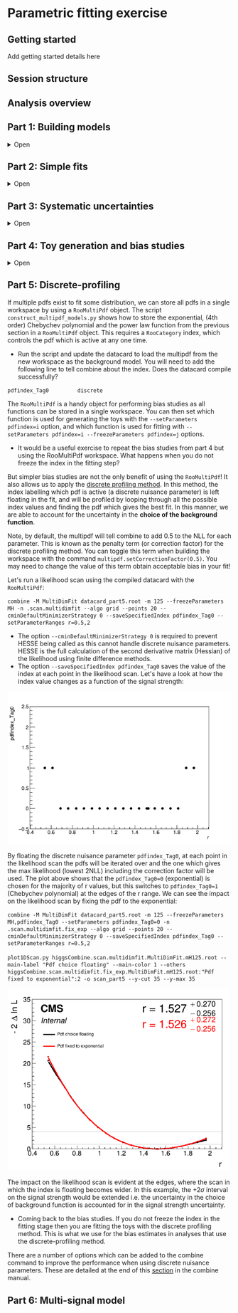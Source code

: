 # Parametric fitting exercise

## Getting started

Add getting started details here

## Session structure

## Analysis overview

## Part 1: Building models

<details>
  <summary>Open</summary>

As with any fitting exercise, the first step is to explore the input data and understand the format. Firstly, we will learn how to construct a model to fit the signal peak using a Monte Carlo simulation sample of gluon-gluon fusion (ggH) events. 

FIXME: add details about the model construction steps here. This will be based off the script `construct_models.py`.

Before, we can run the fits we need to build the **datacard**. Given the low complexity of this example, the datacard will be short. The datacard is titled `datacard_part1.txt`. Take some time to understand the different lines. In particular, the values for the process normalisations:

* Where does the signal (ggH) normalisation come from?
* Why do we use a value of 1.0 for the background model normalisation in this analysis?

```shell
# Datacard example for combine tutorial 2023 (part 1)
---------------------------------------------
imax 1
jmax 1
kmax *
---------------------------------------------

shapes      ggH          Tag0      workspace_sig.root      workspace_sig:model_ggH_Tag0
shapes      bkg_mass     Tag0      workspace_bkg.root      workspace_bkg:model_bkg_Tag0
shapes      data_obs     Tag0      workspace_bkg.root      workspace_bkg:data_Tag0

---------------------------------------------
bin             Tag0
observation     -1
---------------------------------------------
bin             Tag0         Tag0
process         ggH          bkg_mass
process         0            1
rate            181.01       1.0
---------------------------------------------
```
To compile the datacard we run the following command, using an initial value of the Higgs mass of 125.0:
```
text2workspace.py datacard_part1.txt -m 125
```
Open the compiled workspace (`datacard_part1.root`) and print the contents. Are all the variables you expect in there? What does the variable `r` correspond to? Try (verbose) printing the variable: 
```
w->var("r")->Print("v")
```
### Signal normalisation
In the example above, the signal normalisation is defined by hand in the datacard. We can instead define the signal normalisation components in the model construction, and add to the workspace in a similar fashion to the background model normalisation. Let's build the cross section (ggH), branching fraction (H->gamgam), and efficiency variables. It's important to set these terms to be constant for the final fit to data:
```python
xs_ggH = ROOT.RooRealVar("xs_ggH", "Cross section of ggH in [pb]", 48.58 )
br_gamgam = ROOT.RooRealVar("BR_gamgam", "Branching ratio of Higgs to gamma gamma", 0.0027 )
eff_ggH_Tag0 = ROOT.RooRealVar("eff_ggH_Tag0", "Efficiency for ggH events to land in Tag0", eff )

xs_ggH.setConstant(True)
br_gamgam.setConstant(True)
eff_ggH_Tag0.setConstant(True)
```
The normalisation component is then defined as the product of these three variables:
```python
norm_sig = ROOT.RooProduct("model_ggH_Tag0_norm", "Normalisation term for ggH in Tag 0", ROOT.RooArgList(xs_ggH,br_gamgam,eff_ggH_Tag0))
```

Combine will pick this up automatically if the `{model}_norm` syntax has been used in the naming scheme.
* How do we need to modify the datacard to account for this normalisation term? Importantly, the `_norm` term in the updated workspace does not contain the luminosity component. Therefore, we need to modify the rate term in the datacard to be equal to the luminosity in [pb^-1] (as the cross section was defined in [pb]). The total normalisation for the signal model is then `_norm x rate`. You can find the example datacard here: `datacard_part1_withNorm.txt`. 
* Does it compile successfully?

### Extension: unbinned vs binned
TODO: add details. For parametric analysis it is as simple as changing RooDataSet to RooDataHist in the data input. Talk about consequences.

### Extension: RooAddPdf
Show how to combine pdfs into a single parametric model

</details>

## Part 2: Simple fits 

<details>
  <summary>Open</summary>

Now the parametric models have been constructed and the datacard has been compiled, we are ready to start using combine for running fits. In CMS analyses we begin by blinding ourselves to the data in the signal region, and looking only at the expected results based off toys datasets (asimov or pseudo-experiments). In this exercise, we will look straight away at the observed results. 

To run a simple best-fit for the signal strength, `r`, fixing the Higgs mass to 125 GeV, you can run the command:
```
combine -M MultiDimFit datacard_part1_withNorm.root -m 125 --freezeParameters MH --saveWorkspace -n .bestfit
```
* The option `--saveWorkspace` stores a snapshot of the postfit workspace in the output file (`higgsCombine.bestfit.MultiDimFit.mH125.root`). We can load the postfit workspace and look at the values of the parameters (see `MultiDimFit` parameter snapshot):
```python
f = ROOT.TFile("higgsCombine.bestfit.MultiDimFit.mH125.root")
w = f.Get("w")
w.Print("v")
```
We can even plot the postfit distribution using the workspace snapshot:
```python
n_bins = 80
binning = ROOT.RooFit.Binning(n_bins,100,180)

can = ROOT.TCanvas()
plot = w.var("CMS_hgg_mass").frame()
w.data("data_obs").plotOn( plot, binning )

sb_model = w.pdf("model_s").getPdf("Tag0")
# Prefit
sb_model.plotOn( plot, ROOT.RooFit.LineColor(2), ROOT.RooFit.Name("prefit") )
# Postfit
w.loadSnapshot("MultiDimFit")
sb_model.plotOn( plot, ROOT.RooFit.LineColor(4), ROOT.RooFit.Name("postfit") )
r_bestfit = w.var("r").getVal()
plot.Draw()

leg = ROOT.TLegend(0.55,0.6,0.85,0.85)
leg.AddEntry("prefit", "Prefit S+B model (r=1.00)", "L")
leg.AddEntry("postfit", "Postfit S+B model (r=%.2f)"%r_bestfit, "L")
leg.Draw("Same")

can.Update()
can.Draw()
```
<img src="postfit_sb_model.png" width="700"/>

### Confidence intervals
We not only want to find the best-fit value of the signal strength, r, but also the confidence intervals. The `singles` algorithm will find the 68% CL intervals:
```
combine -M MultiDimFit datacard_part1_withNorm.root -m 125 --freezeParameters MH -n .singles --algo singles
```
To perform a likelihood scan (i.e. calculate 2NLL at fixed values of the signal strength, profiling the other parameters), we use the `grid` algorithm. We can control the number of points in the scan using the `--points` option. Also, it is important to set the range a suitable range for the signal strength given the sensitivity in the data. The `singles` algorithm has shown us that the 1 stdev interval on r is around +/-0.2. Use this to define a suitable range in the scan with the `--setParameterRanges r=lo,hi` option.
```
combine -M MultiDimFit datacard_part1_withNorm.root -m 125 --freezeParameters MH -n .scan --algo grid --points 20 --setParameterRanges lo,hi
```
We can use the `plot1DScan.py` function from combineHarvester to plot the likelihood scan:

<img src="scan_part1.png" width="500"/>

### Extension: expected fits

### Extension: goodness-of-fit
Only works with binned fits. Will need to save the dataset as `RooDataHist` in the background model file.

</details>

## Part 3: Systematic uncertainties

<details>
  <summary>Open</summary>

In this section, we will learn how to add systematic uncertainties to a parametric fit analysis. For uncertainties which only affect the process normalisation, we can simply implement these as `lnN` uncertainties in the datacard. The file `mc_part1_with_syst.root` contains the systematic-varied trees i.e. Monte-Carlo events where some systematic uncertainty `{photonID,JEC,scale,smear}` have been varied up and down by $1\sigma$.
```python
f = ROOT.TFile("mc_part1_with_syst.root")
f.ls()

TFile**		mc_part1_with_syst.root	
 TFile*		mc_part1_with_syst.root	
  KEY: TTree	ggH_Tag0;1	ggH_Tag0
  KEY: TTree	ggH_Tag0_photonIDUp01Sigma;1	ggH_Tag0_photonIDUp01Sigma
  KEY: TTree	ggH_Tag0_photonIDDown01Sigma;1	ggH_Tag0_photonIDDown01Sigma
  KEY: TTree	ggH_Tag0_scaleUp01Sigma;1	ggH_Tag0_scaleUp01Sigma
  KEY: TTree	ggH_Tag0_scaleDown01Sigma;1	ggH_Tag0_scaleDown01Sigma
  KEY: TTree	ggH_Tag0_smearUp01Sigma;1	ggH_Tag0_smearUp01Sigma
  KEY: TTree	ggH_Tag0_smearDown01Sigma;1	ggH_Tag0_smearDown01Sigma
  KEY: TTree	ggH_Tag0_JECUp01Sigma;1	ggH_Tag0_JECUp01Sigma
  KEY: TTree	ggH_Tag0_JECDown01Sigma;1	ggH_Tag0_JECDown01Sigma
```
Let's first load the systematic varied trees as RooDataSets:
```python
mass = ROOT.RooRealVar("CMS_hgg_mass", "CMS_hgg_mass", 125, 100, 180)
weight = ROOT.RooRealVar("weight","weight",0,0,1)

mc = {}

t = f.Get("ggH_Tag0")
mc['nominal'] = ROOT.RooDataSet("ggH_Tag0","ggH_Tag0", t, ROOT.RooArgSet(mass,weight), "", "weight" )

for syst in ['JEC','photonID','scale','smear']:
    for direction in ['Up','Down']:
        key = "%s%s01Sigma"%(syst,direction)
        name = "ggH_Tag0_%s"%(key)
        t = f.Get(name)
        mc[key] = ROOT.RooDataSet(name, name, t, ROOT.RooArgSet(mass,weight), "", "weight" )
```

The jet energy scale (JEC) and photon identification (photonID) uncertainties do not affect the shape of the $m_{\gamma\gamma}$ distribution i.e. they only effect the signal yield. We can calculate their impact by comparing the sum of weights to the nominal dataset. Note, the photonID uncertainty changes the weight of the events in the tree, whereas the JEC varied trees contain a different set of events, generated by shifting the jet energy scale in the simulation. In any case, the means for calculating the yield variations is equivalent:
```python
for syst in ['JEC','photonID']:
    for direction in ['Up','Down']:
        yield_variation = mc['%s%s01Sigma'%(syst,direction)].sumEntries()/mc['nominal'].sumEntries()
        print("Systematic varied yield (%s,%s): %.3f"%(syst,direction,yield_variation))
```
```
Systematic varied yield (JEC,Up): 1.077
Systematic varied yield (JEC,Down): 0.956
Systematic varied yield (photonID,Up): 1.050
Systematic varied yield (photonID,Down): 0.950
```
We can write these yield variations in the datacard with the lines:
```shell
CMS_scale_j           lnN      0.956/1.077      -
CMS_hgg_phoIdMva      lnN      1.05             -   
```
Note in this analysis there are no systematic uncertainties affecting the background estimate, as the background model has been derived directly from data.
* Why is the photonID uncertainty expressed as one number, whereas the JEC uncertainty is defined by two?

### Parametric shape uncertainties
What about systematic uncertainties which affect the shape of the fitted model?

In a parametric analysis, we need to build the dependence directly into the model parameters. The examples in this tutorial are the photon energy scale and smearing uncertainties. From the names alone we can expect that the **scale** uncertainty will affect the mean of the signal Gaussian, and the **smear** uncertainty will impact the resolution (sigma). But let's take a look for the `scaleUp01Sigma` dataset:

```python
mean = ROOT.RooRealVar("mean", "mean", 125, 124, 126)
sigma = ROOT.RooRealVar("sigma", "sigma", 2, 1.5, 2.5)
gaus = ROOT.RooGaussian("model", "model", mass, mean, sigma)

# FIXME: run fit twice to get closer to minimum (change minimizer options instead?)
gaus.fitTo(mc['scaleUp01Sigma'])
gaus.fitTo(mc['scaleUp01Sigma'])
print("Mean = %.3f +- %.3f GeV, Sigma = %.3f +- %.3f GeV"%(mean.getVal(),mean.getError(),sigma.getVal(),sigma.getError()) )
```
```
Mean = 125.370 +- 0.009 GeV, Sigma = 2.012 +- 0.006 GeV
```
Now let's compare the values to the nominal fit for all systematic-varied trees. We observe a significant variation in the mean for the **scale** uncertainty, and a significant variation in sigma for the **smear** uncertainty. 
```
nominal: mean = 125.001 +- 0.009 GeV, sigma = 1.997 +- 0.006 GeV
scaleUp01Sigma: mean = 125.370 +- 0.009 GeV, sigma = 2.011 +- 0.006 GeV
scaleDown01Sigma: mean = 124.609 +- 0.009 GeV, sigma = 2.005 +- 0.006 GeV
smearUp01Sigma: mean = 125.005 +- 0.009 GeV, sigma = 2.097 +- 0.007 GeV
smearDown01Sigma: mean = 125.007 +- 0.009 GeV, sigma = 1.912 +- 0.006 GeV
```
The values tell us that the scale uncertainty (at $\pm 1 \sigma$) varies the signal peak mean by around 0.3%, and the smear uncertainty (at $\pm 1 \sigma$) varies the signal width (sigma) by around 4.5%. Now we need to bake these effects into the parametric signal model.

The mean of the Gaussian was previously defined as:
$$ \mu = m_H + \delta$$
We introduce the nuisance parameter `nuisance_scale` = $\eta$ to account for a shift in the signal peak mean using:
$$ \mu = (m_H + \delta) \cdot (1+0.003\eta)$$
At $\eta = +1 (-1)$ the signal peak mean will shift up (down) by 0.3%... this is what we want! To build this into the RooFit signal model we simply define a new parameter, $\eta$, and update the definition of the mean:
```python
dMH = ROOT.RooRealVar("dMH_ggH_Tag0", "dMH_ggH_Tag0", 0, -5, 5 )
eta = ROOT.RooRealVar("nuisance_scale", "nuisance_scale", 0, -5, 5)
eta.setConstant(True)
mean_formula = ROOT.RooFormulaVar("mean_ggH_Tag0", "mean_ggH_Tag0", "(@0+@1)*(1+0.003*@2)", ROOT.RooArgList(MH,dMH,eta))
```
Similar for the width using:
$$ \sigma = \sigma \cdot (1+0.045\chi)$$

```python
sigma = ROOT.RooRealVar("sigma_ggH_Tag0_nominal", "sigma_ggH_Tag0_nominal", 2, 1, 5)
chi = ROOT.RooRealVar("nuisance_smear", "nuisance_smear", 0, -5, 5)
chi.setConstant(True)
sigma_formula = ROOT.RooFormulaVar("sigma_ggH_Tag0", "sigma_ggH_Tag0", "@0*(1+0.045*@1)", ROOT.RooArgList(sigma,chi))
```
Let's now fit the model to the Monte-Carlo dataset and save the workspace.
```python
# Define Gaussian
model = ROOT.RooGaussian( "model_ggH_Tag0", "model_ggH_Tag0", mass, mean_formula, sigma_formula )

# Fit model to MC
model.fitTo( mc, ROOT.RooFit.SumW2Error(True) )

# Set shape parameters of model to be constant (i.e. fixed in fit to data)
dMH.setConstant(True)
sigma.setConstant(True)

# Build new signal model workspace with signal normalisation term. 
f_out = ROOT.TFile("workspace_sig_with_syst.root", "RECREATE")
w_sig = ROOT.RooWorkspace("workspace_sig","workspace_sig")
getattr(w_sig, "import")(model)
getattr(w_sig, "import")(norm_sig)
w_sig.Print()
w_sig.Write()
f_out.Close()
```
The final step is to add the parametric uncertainties as Gaussian-constrained nuisance parameters into the datacard. The syntax means the Gaussian constraint term will have a mean of 0 and a width of 1.
```
nuisance_scale        param    0.0    1.0
nuisance_smear        param    0.0    1.0
```
Try adding these lines, along with the lines for the `JEC` and `photonID` yield uncertainties above, and compiling with the `text2workspace` command. Open the workspace and look at its contents. 
* Can you see the new objects in the workspace that have been created for the systematic uncertainties? What do they correspond to?

We can now run a fit with the systematic uncertainties included. The option `--saveSpecifiedNuis` can be called to save the postfit nuisance parameter values in the combine output. 
```
combine -M MultiDimFit datacard_part1_with_syst.root -m 125 --freezeParameters MH --saveWorkspace -n .bestfit.with_syst --saveSpecifiedNuis CMS_scale_j,CMS_hgg_phoIdMva,nuisance_scale,nuisance_sm
```
* What do the postfit values of the nuisances tell us here?
* Try plotting the postfit mass distribution (as detailed before). Do you notice any difference?

### Uncertainty breakdown
A more complete version of the datacard with additional nuisance parameters is stored in `datacard_part1_with_syst_full.txt`. The following line has been appended to the end of the datacard to define the set of theory nuisance parameters. This will come in handy when calculating the uncertainty breakdown.
```
theory group = BR_hgg QCDscale_ggH pdf_Higgs_ggH alphaS_ggH UnderlyingEvent PartonShower
```
Try compiling the datacard and running an observed `MultiDimFit` likelihood scan over the signal strength, r:
```
text2workspace.py datacard_part1_with_syst_full.txt -m 125

combine -M MultiDimFit datacard_part1_with_syst_full.root -m 125 --freezeParameters MH -n .scan.with_syst --algo grid --points 20 --setParameterRanges r=0.5,2
```
To get the statistical-uncertainty-only scan it should be as simple as freezing the nuisance parameters in the fit... right? Try it by adding `,rgx{.*}` to the `--freezeParameters` option. This will freeze all nuisance parameters by using a wildcard in the regular expression. Note, in combine you can use the option `--freezeParameters allConstrainedNuisances`, but this will not work here as we want to additionally freeze `MH`.
```
combine -M MultiDimFit datacard_part1_with_syst_full.root -m 125 --freezeParameters MH,rgx{.*} -n .scan.with_syst.statonly --algo grid --points 20 --setParameterRanges r=0.5,2
```
You can plot the two likelihood scans on the same axis with the command:
```
plot1DScan.py higgsCombine.scan.with_syst.MultiDimFit.mH125.root --main-label "With systematics" --main-color 1 --others higgsCombine.scan.with_syst.statonly.MultiDimFit.mH125.root:"Stat-only":2 -o scan_uncertainty_breakdown_1
```
<img src="scan_uncertainty_breakdown_1.png" width="500"/>

* Can you spot the problem? The nuisance parameters have pulled the best-fit signal strength point! Therefore we cannot simply subtract the uncertainties in quadrature to get an estimate for the systematic/statistical uncertainty breakdown. 

The solution is to freeze the nuisance parameters to their respective best-fit values in the stat-only scan. We can do this by saving the workspace from a best-fit with all nuisance parameters included. Then we load the best-fit snapshot (with the option `--snapshotName MultiDimFit`) from the combine output in the previous step, before freezing the nuisance parameters in the stat-only scan.
```
combine -M MultiDimFit datacard_part1_with_syst_full.root -m 125 --freezeParameters MH -n .bestfit.with_syst --setParameterRanges r=0.5,2 --saveWorkspace

combine -M MultiDimFit higgsCombine.bestfit.with_syst.MultiDimFit.mH125.root -m 125 --freezeParameters MH,rgx{.*} -n .scan.with_syst.statonly_correct --algo grid --points 20 --setParameterRanges r=0.5,2 --snapshotName MultiDimFit
```
Adding the option `--breakdown syst,stat` to the `plot1DScan.py` command will automatically calculate the uncertainty breakdown for you.
```
plot1DScan.py higgsCombine.scan.with_syst.MultiDimFit.mH125.root --main-label "With systematics" --main-color 1 --others higgsCombine.scan.with_syst.statonly_correct.MultiDimFit.mH125.root:"Stat-only":2 -o scan_uncertainty_breakdown_2 --breakdown syst,stat
```

<img src="scan_uncertainty_breakdown_2.png" width="500"/>

We can also freeze groups of nuisance parameters defined in the datacard with the option `--freezeNuisanceGroups`. Let's run a scan freezing only the theory uncertainties (using the nuisance group we defined in the datacard):
```
combine -M MultiDimFit higgsCombine.bestfit.with_syst.MultiDimFit.mH125.root -m 125 --freezeParameters MH --freezeNuisanceGroups theory -n .scan.with_syst.freezeTheory --algo grid --points 20 --setParameterRanges r=0.5,2 --snapshotName MultiDimFit
```
To breakdown the total uncertainty into the theory, experimental and statistical components we can then use:
```
plot1DScan.py higgsCombine.scan.with_syst.MultiDimFit.mH125.root --main-label Total --main-color 1 --others higgsCombine.scan.with_syst.freezeTheory.MultiDimFit.mH125.root:"Freeze theory":4 higgsCombine.scan.with_syst.statonly_correct.MultiDimFit.mH125.root:"Stat-only":2 -o scan_uncertainty_breakdown_3 --breakdown theory,exp,stat
```

<img src="scan_uncertainty_breakdown_3.png" width="500"/>

These methods are not limited to this grouping of systematics. We can use the above to assess the impact of any nuisance parameter(s) on the signal strength confidence interval. 
* Try and calculate the contribution to the total uncertainty from the luminosity estimate?

### Impacts
It is often useful/required to check the impacts of the nuisance parameters (NP) on the parameter of interest, r. The impacts is defined as the shift $\Delta r$ induced as the NP, $\theta$ is fixed to its $\pm1\sigma$ values, with all other parameters profiled as normal. More information can be found in the combine documentation via this [link](https://cms-analysis.github.io/HiggsAnalysis-CombinedLimit/part3/nonstandard/#nuisance-parameter-impacts).

Let's calculate the impacts for our analysis. We can use the `combineTool.py` from the `CombineHarvester` package to automate the scripts. The impacts are calculated in a few stages:

1) Do an initial fit for the parameter of interest, adding the `--robustFit 1` option:
```
combineTool.py -M Impacts -d datacard_part1_with_syst_full.root -m 125 --freezeParameters MH -n .impacts --setParameterRanges r=0.5,2 --doInitialFit --robustFit 1
```
* What does the option `--robustFit 1` do? 

2) Next perform a similar scan for each NP with the `--doFits` option. This may take a few minutes:
```
combineTool.py -M Impacts -d datacard_part1_with_syst_full.root -m 125 --freezeParameters MH -n .impacts --setParameterRanges r=0.5,2 --doFits --robustFit 1
```

3) Collect the outputs from the previous step and write the results to a json file:
```
combineTool.py -M Impacts -d datacard_part1_with_syst_full.root -m 125 --freezeParameters MH -n .impacts --setParameterRanges r=0.5,2 -o impacts_part1.json
```

4) Produce a plot summarising the nuisance parameter values and impacts:
```
plotImpacts.py -i impacts_part1.json -o impacts_part1
```

<img src="impacts_part1.png" width="800"/>

There is a lot of information in these plots, which can be of invaluable use to us analysers in understanding the fit. Do you understand what the plot is showing?
* Which NP has the highest impact on the signal strength measurement?
* Which NP is pulled the most in the fit to data? What does this information tell us about the signal model in relation to the data?
* Which NP is the most constrained in the fit to the data? What does it mean for a nuisance parameter to be constrained?
* Try adding the option `--summary` to the impacts plotting command. This is a nice new feature in combine!

Let's look over a few [slides]() (TODO: add slides) to fully understand the impact plots, and learn what we can do with this information.

</details>

## Part 4: Toy generation and bias studies
<details>
    <summary> Open </summary>
With combine we can generate toy datasets from the model in the workspace. Please read [this section](https://cms-analysis.github.io/HiggsAnalysis-CombinedLimit/part3/runningthetool/#toy-data-generation) in the combine manual before proceeding.

An interesting use case of toy generation is when performing bias studies. In the Higgs to two photon (Hgg) analysis, the background is fit with some functional form. However (due to the complexities of QCD) the exact form of this function is unknown. Therefore, we need to understand how our choice of background function may impact the fitted signal strength. This is performed using a bias study, which will indicate how much potential bias is present given a certain choice of functional form.

In the classical bias studies we begin by building a set of workspaces which correspond to different background function choices. In addition to the `RooExponential` constructed in Section 1, let's also try a (4th order) `RooChebychev` polynomial and a simple power law function to fit the background $m_{\gamma\gamma}$ distribution. 

The script used to fit the different functions and build the workspaces is `construct_bias_study_models.py`. Take some time to look at the script and understand what the code is doing, and then run it. In particular notice how we have saved the data as a `RooDataHist` in the workspace. This means we are now performing **binned** maximum likelihood fits (this is useful for part 4 to speed up fitting the many toys). If the binning is sufficiently granular, then there will be no noticeable difference to the **unbinned** likelihood fits. The outputs are a set of workspaces which correspond to different choices of background model function, and a plot showing the fits to the data mass sidebands.

<img src="bias_study_1.png" width="700"/>

The next step is to write the datacards to load in each background model workspace and subsequently compile them.
```
for pdf in {exp,poly,pow}; do text2workspace.py datacard_part4_${pdf}.txt -m 125; done
```

For the bias studies we want to generate ("throw") toy datasets with some choice of background function and fit back with another. The toys are thrown with a known value of the signal strength (r=1 in this example), which we will call this $r_{truth}$. The fitted value of r is defined as $r_{fit}$, with some uncertainty $\sigma_{fit}$. A pull value, $P$, is calculated for each toy dataset according to,
$$ P = (r_{truth}-r_{fit})/\sigma_{fit}$$
By repeating the process for many toys we can build up a pull distribution. If there is no bias present then we would expect to obtain a normal distribution centred at 0, with a standard deviation of 1. Let's calculate the bias for our analysis.

Firstly,  we generate N=1000 toys from each of the background function choices and save them in a ROOT file. For this we use the `GenerateOnly` method. We will inject signal in the toys by setting `r=1` using the `--expectSignal 1` option. If time allows, you could repeat the study with `--expectSignal 0`. This will inform us of the potential bias in the signal strength measurement given that there is no signal.

The following commands show the example of throwing the toys with the exponential functions, but fitting back with the Chebychev polynomial. We use the `singles` algorithm to obtain a value for $r_{fit}$ and $\sigma_{fit}$ simultaneously.
```
combine -M GenerateOnly datacard_part4_exp.root -m 125 --freezeParameters MH -t 1000 -n .generate_exp --expectSignal 1 --saveToys

combine -M MultiDimFit datacard_part4_poly.root -m 125 --freezeParameters MH -t 1000 -n .bias_truth_exp_fit_poly --expectSignal 1 --toysFile higgsCombine.generate_exp.GenerateOnly.mH125.123456.root --algo singles
```
The script `plot_bias_pull.py` will plot the pull distribution with a fitted Gaussian:

<img src="pull_truth_exp_fit_poly.png" width="700"/>

The bias is defined as the (fitted) mean of the pull distribution, which in this case is (-)0.18. 
* What threshold do we use to define "acceptable" bias? The bias is defined relative to the total uncertainty in the signal strength. Some analyses use 0.14 as the threshold because a bias below this value would change the total uncertainty (when added in quadrature) by less than 1% (see equation below). Other analyses use 0.2 as this will change the total uncertainty by less than 2%. We should define the threshold before performing the bias study.
$$ \sqrt{ 1^2 + 0.14^2} = 1.0098 $$
* How does the bias compare to the thresholds? It depends which threshold decided a-priori when constructing the bias study. If the bias from one fitted function is found to fall outside the acceptable region then we should account for this using a **spurious signal** method (see extension).
* Repeat the bias study for each possible truth and fitted background function combinations. Do the bias values induced by the choice of background function merit adding a spurious signal component into the fit?
* What would the bias value be for a function that does not fit the data well? What metric could we use to reject such functions beforehand?

### Extension: spurious signal method

</details>

## Part 5: Discrete-profiling
If multiple pdfs exist to fit some distribution, we can store all pdfs in a single workspace by using a `RooMultiPdf` object. The script `construct_multipdf_models.py` shows how to store the exponential, (4th order) Chebychev polynomial and the power law function from the previous section in a `RooMultiPdf` object. This requires a `RooCategory` index, which controls the pdf which is active at any one time. 
* Run the script and update the datacard to load the multipdf from the new workspace as the background model. You will need to add the following line to tell combine about the index. Does the datacard compile successfully?
```
pdfindex_Tag0         discrete
```

The `RooMultiPdf` is a handy object for performing bias studies as all functions can be stored in a single workspace. You can then set which function is used for generating the toys with the `--setParameters pdfindex=i` option, and which function is used for fitting with `--setParameters pdfindex=i --freezeParameters pdfindex=j` options. 
* It would be a useful exercise to repeat the bias studies from part 4 but using the RooMultiPdf workspace. What happens when you do not freeze the index in the fitting step?

But simpler bias studies are not the only benefit of using the `RooMultiPdf`! It also allows us to apply the [discrete profiling method](https://arxiv.org/pdf/1408.6865.pdf). In this method, the index labelling which pdf is active (a discrete nuisance parameter) is left floating in the fit, and will be profiled by looping through all the possible index values and finding the pdf which gives the best fit. In this manner, we are able to account for the uncertainty in the **choice of the background function**. 

Note, by default, the multipdf will tell combine to add 0.5 to the NLL for each parameter. This is known as the penalty term (or correction factor) for the discrete profiling method. You can toggle this term when building the workspace with the command `multipdf.setCorrectionFactor(0.5)`. You may need to change the value of this term obtain acceptable bias in your fit!

Let's run a likelihood scan using the compiled datacard with the `RooMultiPdf`:
```
combine -M MultiDimFit datacard_part5.root -m 125 --freezeParameters MH -n .scan.multidimfit --algo grid --points 20 --cminDefaultMinimizerStrategy 0 --saveSpecifiedIndex pdfindex_Tag0 --setParameterRanges r=0.5,2
```
* The option `--cminDefaultMinimizerStrategy 0` is required to prevent HESSE being called as this cannot handle discrete nuisance parameters. HESSE is the full calculation of the second derivative matrix (Hessian) of the likelihood using finite difference methods.
* The option `--saveSpecifiedIndex pdfindex_Tag0` saves the value of the index at each point in the likelihood scan. Let's have a look at how the index value changes as a function of the signal strength:
<img src="r_vs_pdfindex_part5.png" width="600"/>

By floating the discrete nuisance parameter `pdfindex_Tag0`, at each point in the likelihood scan the pdfs will be iterated over and the one which gives the max likelihood (lowest 2NLL) including the correction factor will be used. The plot above shows that the `pdfindex_Tag0=0` (exponential) is chosen for the majority of r values, but this switches to `pdfindex_Tag0=1` (Chebychev polynomial) at the edges of the r range. We can see the impact on the likelihood scan by fixing the pdf to the exponential:
```
combine -M MultiDimFit datacard_part5.root -m 125 --freezeParameters MH,pdfindex_Tag0 --setParameters pdfindex_Tag0=0 -n .scan.multidimfit.fix_exp --algo grid --points 20 --cminDefaultMinimizerStrategy 0 --saveSpecifiedIndex pdfindex_Tag0 --setParameterRanges r=0.5,2

plot1DScan.py higgsCombine.scan.multidimfit.MultiDimFit.mH125.root --main-label "Pdf choice floating" --main-color 1 --others higgsCombine.scan.multidimfit.fix_exp.MultiDimFit.mH125.root:"Pdf fixed to exponential":2 -o scan_part5 --y-cut 35 --y-max 35
```
<img src="scan_part5.png" width=500/>

The impact on the likelihood scan is evident at the edges, where the scan in which the index is floating becomes wider. In this example, the $+2\sigma$ interval on the signal strength would be extended i.e. the uncertainty in the choice of background function is accounted for in the signal strength uncertainty. 

* Coming back to the bias studies. If you do not freeze the index in the fitting stage then you are fitting the toys with the discrete profiling method. This is what we use for the bias estimates in analyses that use the discrete-profiling method.

There are a number of options which can be added to the combine command to improve the performance when using discrete nuisance parameters. These are detailed at the end of this [section](https://cms-analysis.github.io/HiggsAnalysis-CombinedLimit/part3/nonstandard/#discrete-profiling) in the combine manual.


## Part 6: Multi-signal model
